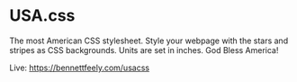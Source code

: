 # USA.css

The most American CSS stylesheet. Style your webpage with the stars and stripes as CSS backgrounds. Units are set in inches. God Bless America!

Live: https://bennettfeely.com/usacss
